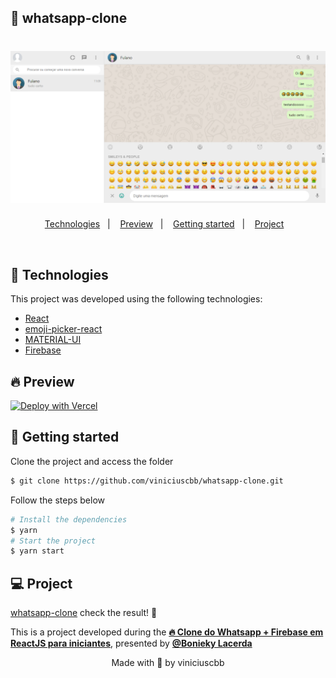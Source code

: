 ## 🤣 whatsapp-clone

<h1 align="center">
    <img alt="whatsapp-clone" title="whatsapp-clone" src=".github/whatsapp-clone.png" />
</h1>

<p align="center">
  <a href="#technologies">Technologies</a>&nbsp;&nbsp;&nbsp;|&nbsp;&nbsp;&nbsp;
  <a href="#-preview">Preview</a>&nbsp;&nbsp;&nbsp;|&nbsp;&nbsp;&nbsp;
  <a href="#-layout">Getting started</a>&nbsp;&nbsp;&nbsp;|&nbsp;&nbsp;&nbsp;
  <a href="#-project">Project</a>&nbsp;&nbsp;&nbsp;
</p>
<br>

## 🧪 Technologies

This project was developed using the following technologies:

- [React](https://reactjs.org)
- [emoji-picker-react](https://github.com/ealush/emoji-picker-react)
- [MATERIAL-UI](https://material-ui.com/)
- [Firebase](https://firebase.google.com/)

## 🔥 Preview

[![Deploy with Vercel](https://vercel.com/button)](https://whatsapp-clone-viniciuscbb.vercel.app/)

## 🚀 Getting started

Clone the project and access the folder

```bash
$ git clone https://github.com/viniciuscbb/whatsapp-clone.git
```

Follow the steps below
```bash
# Install the dependencies
$ yarn
# Start the project
$ yarn start
```

## 💻 Project

[whatsapp-clone](https://whatsapp-clone-viniciuscbb.vercel.app/) check the result! 💜 

This is a project developed during the **[🔥 Clone do Whatsapp + Firebase em ReactJS para iniciantes](https://www.youtube.com/watch?v=BkX4niTo9Ow)**, presented by **[@Bonieky Lacerda](https://b7web.com.br/fullstack/)**

<p align="center">Made with 💜 by viniciuscbb</p>